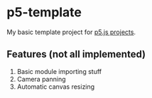 # p5-template

My basic template project for [p5.js projects](https://p5js.org/).

## Features (not all implemented)

1. Basic module importing stuff
2. Camera panning
3. Automatic canvas resizing
